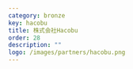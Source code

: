 ```yaml
---
category: bronze
key: hacobu
title: 株式会社Hacobu
order: 28
description: ""
logo: /images/partners/hacobu.png
---
```

